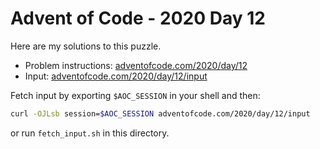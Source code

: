 # Advent of Code - 2020 Day 12
Here are my solutions to this puzzle.

* Problem instructions: [adventofcode.com/2020/day/12](https://adventofcode.com/2020/day/12)
* Input: [adventofcode.com/2020/day/12/input](https://adventofcode.com/2020/day/12/input)

Fetch input by exporting `$AOC_SESSION` in your shell and then:
```bash
curl -OJLsb session=$AOC_SESSION adventofcode.com/2020/day/12/input
```

or run `fetch_input.sh` in this directory.
